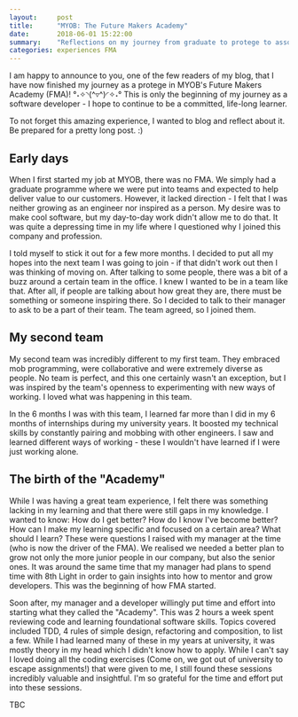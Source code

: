 ```yaml
---
layout:     post
title:      "MYOB: The Future Makers Academy"
date:       2018-06-01 15:22:00
summary:    "Reflections on my journey from graduate to protege to associate developer."
categories: experiences FMA
---
```


I am happy to announce to you, one of the few readers of my blog, that I have now finished my journey as a protege in MYOB's Future Makers Academy (FMA)! °˖✧◝(^▿^)◜✧˖° This is only the beginning of my journey as a software developer - I hope to continue to be a committed, life-long learner.  

To not forget this amazing experience, I wanted to blog and reflect about it. Be prepared for a pretty long post. :)  

## Early days
When I first started my job at MYOB, there was no FMA. We simply had a graduate programme where we were put into teams and expected to help deliver value to our customers. However, it lacked direction - I felt that I was neither growing as an engineer nor inspired as a person. My desire was to make cool software, but my day-to-day work didn't allow me to do that. It was quite a depressing time in my life where I questioned why I joined this company and profession.  

I told myself to stick it out for a few more months. I decided to put all my hopes into the next team I was going to join - if that didn't work out then I was thinking of moving on. After talking to some people, there was a bit of a buzz around a certain team in the office. I knew I wanted to be in a team like that. After all, if people are talking about how great they are, there must be something or someone inspiring there. So I decided to talk to their manager to ask to be a part of their team. The team agreed, so I joined them.  

## My second team
My second team was incredibly different to my first team. They embraced mob programming, were collaborative and were extremely diverse as people. No team is perfect, and this one certainly wasn't an exception, but I was inspired by the team's openness to experimenting with new ways of working. I loved what was happening in this team.  

In the 6 months I was with this team, I learned far more than I did in my 6 months of internships during my university years. It boosted my technical skills by constantly pairing and mobbing with other engineers. I saw and learned different ways of working - these I wouldn't have learned if I were just working alone.  

## The birth of the "Academy"
While I was having a great team experience, I felt there was something lacking in my learning and that there were still gaps in my knowledge. I wanted to know: How do I get better? How do I know I've become better? How can I make my learning specific and focused on a certain area? What should I learn? These were questions I raised with my manager at the time (who is now the driver of the FMA). We realised we needed a better plan to grow not only the more junior people in our company, but also the senior ones. It was around the same time that my manager had plans to spend time with 8th Light in order to gain insights into how to mentor and grow developers. This was the beginning of how FMA started.  
  
Soon after, my manager and a developer willingly put time and effort into starting what they called the "Academy". This was 2 hours a week spent reviewing code and learning foundational software skills. Topics covered included TDD, 4 rules of simple design, refactoring and composition, to list a few. While I had learned many of these in my years at university, it was mostly theory in my head which I didn't know how to apply. While I can't say I loved doing all the coding exercises (Come on, we got out of university to escape assignments!) that were given to me, I still found these sessions incredibly valuable and insightful. I'm so grateful for the time and effort put into these sessions.

TBC